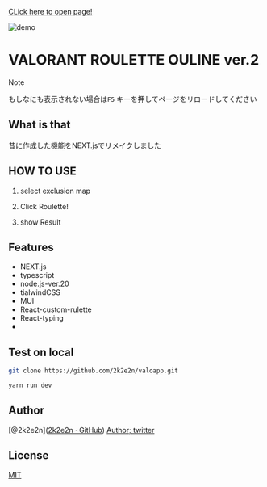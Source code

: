 [CLick here to open page!](https://github.com/2k2e2n/valoapp)

![demo]("./public/Demo.gif")

# VALORANT ROULETTE OULINE ver.2

> [!NOTE]
> もしなにも表示されない場合は``` F5 ``` キーを押してページをリロードしてください

## What is that

昔に作成した機能をNEXT.jsでリメイクしました

## HOW TO USE

1. select exclusion map

2. Click Roulette!

3. show Result



## Features

- NEXT.js
- typescript
- node.js-ver.20
- tialwindCSS
- MUI
- React-custom-rulette
- React-typing
- 



## Test on local

```bash
git clone https://github.com/2k2e2n/valoapp.git
```

```bash
yarn run dev
```



## Author

[@2k2e2n]([2k2e2n · GitHub](https://github.com/2k2e2n))
[Author; twitter]([x.com](https://x.com/2k2e2n))



## License

[MIT](http://TomoakiTANAKA.mit-license.org)</blockquote>